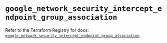 # `google_network_security_intercept_endpoint_group_association`

Refer to the Terraform Registry for docs: [`google_network_security_intercept_endpoint_group_association`](https://registry.terraform.io/providers/hashicorp/google-beta/6.50.0/docs/resources/google_network_security_intercept_endpoint_group_association).
